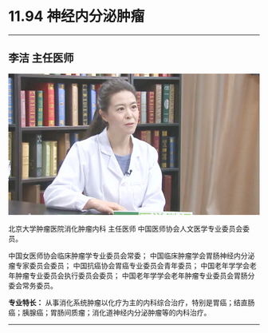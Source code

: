 # 11.94 神经内分泌肿瘤

---

## 李洁 主任医师

![1682749083038](image/c11_094/1682749083038.png)

北京大学肿瘤医院消化肿瘤内科 主任医师 中国医师协会人文医学专业委员会委员。

中国女医师协会临床肿瘤学专业委员会常委； 中国临床肿瘤学会胃肠神经内分泌瘤专家委员会委员； 中国抗癌协会胃癌专业委员会青年委员； 中国老年学学会老年肿瘤专业委员会执行委员会委员； 中国老年学学会老年肿瘤专业委员会胃肠分委会常务委员。

**专业特长：** 从事消化系统肿瘤以化疗为主的内科综合治疗，特别是胃癌；结直肠癌；胰腺癌；胃肠间质瘤；消化道神经内分泌肿瘤等的内科治疗。

---
